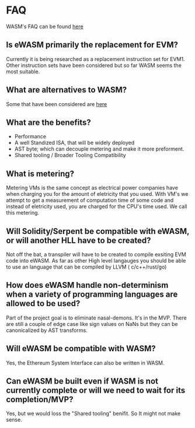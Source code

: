 # FAQ

WASM's FAQ can be found [here](https://github.com/WebAssembly/design/blob/master/FAQ.md) 

## Is eWASM primarily the replacement for EVM?  
Currently it is being researched as a replacement instruction set for EVM1. Other instruction sets have been considered but so far WASM seems the most suitable.

## What are alternatives to WASM?  
Some that have been considered are [here](./comparison.md)

## What are the benefits?   
* Performance 
* A well Standized ISA, that will be widely deployed
* AST byte; which can decouple metering and make it more preforment.
* Shared tooling / Broader Tooling Compatibility

## What is metering?  
Metering VMs is the same concept as electrical power companies have when charging you for the amount of eletricity that you used. With VM's we attempt to get a measurement of computation time of some code and instead of eletricity used, you are charged for the CPU's time used. We call this metering.

## Will Solidity/Serpent be compatible with eWASM, or will another HLL have to be created?  
Not off the bat, a transpiler will have to be created to compile exsiting EVM code into eWASM. As far as other High level langauges you should be able to use an language that can be compiled by LLVM ( c/c++/rust/go)

## How does eWASM handle non-determinism when a variety of programming languages are allowed to be used?
Part of the project goal is to eliminate nasal-demons. It's in the MVP. There are still a couple of edge case like sign values on NaNs but they can be canonicalized by AST transforms.  

## Will eWASM be compatible with WASM?  
Yes, the Ethereum System Interface can also be written in WASM.

## Can eWASM be built even if WASM is not currently complete or will we need to wait for its completion/MVP?   
Yes, but we would loss the "Shared tooling" benifit. So It might not make sense.

